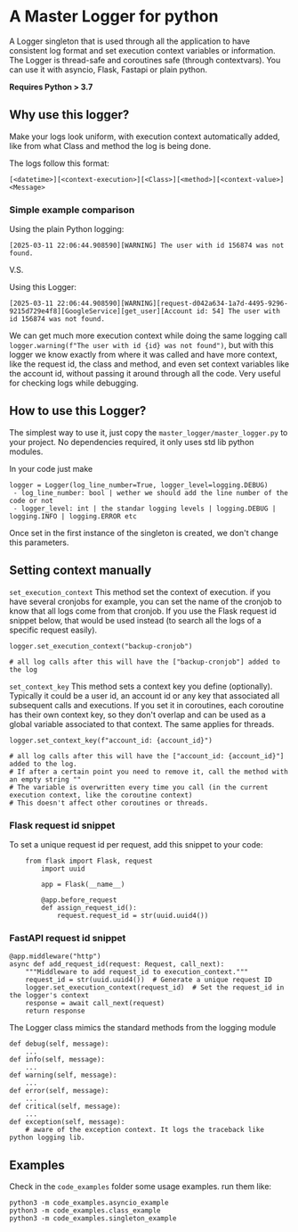 # A Master Logger for python

A Logger singleton that is used through all the application to have consistent log format and set execution context
variables or information. The Logger is thread-safe and coroutines safe (through contextvars). You can use it with asyncio, Flask, Fastapi or plain python.

**Requires Python > 3.7**

## Why use this logger?
Make your logs look uniform, with execution context automatically added, like from what Class and method the log is being done.


The logs follow this format:

```
[<datetime>][<context-execution>][<Class>][<method>][<context-value>] <Message>
```

### Simple example comparison

Using the plain Python logging:
```
[2025-03-11 22:06:44.908590][WARNING] The user with id 156874 was not found.
```
V.S.

Using this Logger:
```
[2025-03-11 22:06:44.908590][WARNING][request-d042a634-1a7d-4495-9296-9215d729e4f8][GoogleService][get_user][Account id: 54] The user with id 156874 was not found.
```
We can get much more execution context while doing the same logging call `logger.warning(f"The user with id {id} was not found")`, but with this logger we know exactly from where it was called and have more context, like the request id, the class and method, and even set context variables like the account id, without passing it around through all the code. Very useful for checking logs while debugging.

## How to use this Logger?

The simplest way to use it, just copy the `master_logger/master_logger.py` to your project. No dependencies required, it only uses std lib python modules.

In your code just make 
```
logger = Logger(log_line_number=True, logger_level=logging.DEBUG)
 - log_line_number: bool | wether we should add the line number of the code or not
 - logger_level: int | the standar logging levels | logging.DEBUG | logging.INFO | logging.ERROR etc
```
Once set in the first instance of the singleton is created, we don't change this parameters.


## Setting context manually
`set_execution_context` This method set the context of execution. if you have several cronjobs for example, you can set the name of the cronjob to know that all logs come from that cronjob. If you use the Flask request id snippet below, that would be used instead (to search all the logs of a specific request easily).
```
logger.set_execution_context("backup-cronjob")

# all log calls after this will have the ["backup-cronjob"] added to the log
```
`set_context_key` This method sets a context key you define (optionally). Typically it could be a user id, an account id or any key that associated all subsequent calls and executions. If you set it in coroutines, each coroutine has their own context key, so they don't overlap and can be used as a global variable associated to that context. The same applies for threads.
```
logger.set_context_key(f"account_id: {account_id}")

# all log calls after this will have the ["account_id: {account_id}"] added to the log. 
# If after a certain point you need to remove it, call the method with an empty string ""
# The variable is overwritten every time you call (in the current execution context, like the coroutine context) 
# This doesn't affect other coroutines or threads. 
```

### Flask request id snippet
To set a unique request id per request, add this snippet to your code:

```
    from flask import Flask, request
        import uuid

        app = Flask(__name__)

        @app.before_request
        def assign_request_id():
            request.request_id = str(uuid.uuid4()) 
```

### FastAPI request id snippet

```
@app.middleware("http")
async def add_request_id(request: Request, call_next):
    """Middleware to add request_id to execution_context."""
    request_id = str(uuid.uuid4())  # Generate a unique request ID
    logger.set_execution_context(request_id)  # Set the request_id in the logger's context
    response = await call_next(request)
    return response
```

The Logger class mimics the standard methods from the logging module

```
def debug(self, message):
	...
def info(self, message):
	...
def warning(self, message):
	...
def error(self, message):
	...
def critical(self, message):
	...
def exception(self, message):
    # aware of the exception context. It logs the traceback like python logging lib.
```

## Examples

Check in the `code_examples` folder some usage examples. run them like:
```
python3 -m code_examples.asyncio_example 
python3 -m code_examples.class_example
python3 -m code_examples.singleton_example
```
